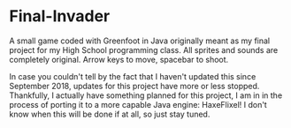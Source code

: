 # Final-Invader
A small game coded with Greenfoot in Java originally meant as my final project for my High School programming class. All sprites and sounds are completely original. Arrow keys to move, spacebar to shoot.

In case you couldn't tell by the fact that I haven't updated this since September 2018, updates for this project have more or less stopped. Thankfully, I actually have something planned for this project, I am in in the process of porting it to a more capable Java engine: HaxeFlixel! I don't know when this will be done if at all, so just stay tuned.
